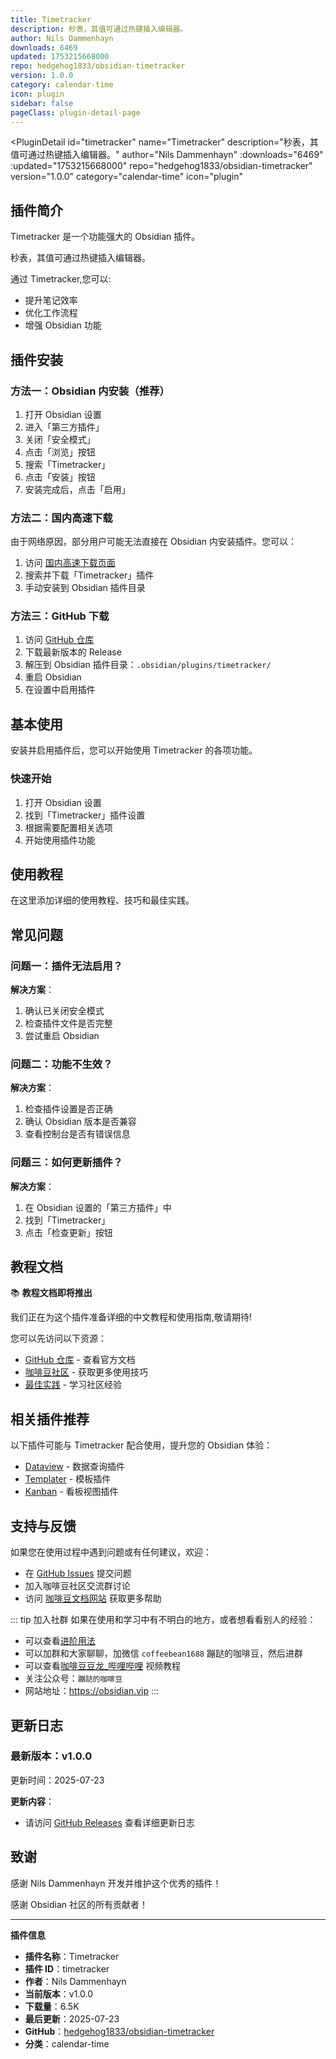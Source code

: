 ```yaml
---
title: Timetracker
description: 秒表，其值可通过热键插入编辑器。
author: Nils Dammenhayn
downloads: 6469
updated: 1753215668000
repo: hedgehog1833/obsidian-timetracker
version: 1.0.0
category: calendar-time
icon: plugin
sidebar: false
pageClass: plugin-detail-page
---
```


<PluginDetail
  id="timetracker"
  name="Timetracker"
  description="秒表，其值可通过热键插入编辑器。"
  author="Nils Dammenhayn"
  :downloads="6469"
  :updated="1753215668000"
  repo="hedgehog1833/obsidian-timetracker"
  version="1.0.0"
  category="calendar-time"
  icon="plugin"
>

<!-- AUTO_GENERATED_START -->
## 插件简介

Timetracker 是一个功能强大的 Obsidian 插件。

秒表，其值可通过热键插入编辑器。

通过 Timetracker,您可以:

- 提升笔记效率
- 优化工作流程
- 增强 Obsidian 功能

<!-- AUTO_GENERATED_END -->

<!-- AUTO_GENERATED_START -->
## 插件安装

### 方法一：Obsidian 内安装（推荐）

1. 打开 Obsidian 设置
2. 进入「第三方插件」
3. 关闭「安全模式」
4. 点击「浏览」按钮
5. 搜索「Timetracker」
6. 点击「安装」按钮
7. 安装完成后，点击「启用」

### 方法二：国内高速下载

由于网络原因，部分用户可能无法直接在 Obsidian 内安装插件。您可以：

1. 访问 [国内高速下载页面](/zh/documentation/obsidian-plugins-download.html)
2. 搜索并下载「Timetracker」插件
3. 手动安装到 Obsidian 插件目录

### 方法三：GitHub 下载

1. 访问 [GitHub 仓库](https://github.com/hedgehog1833/obsidian-timetracker)
2. 下载最新版本的 Release
3. 解压到 Obsidian 插件目录：`.obsidian/plugins/timetracker/`
4. 重启 Obsidian
5. 在设置中启用插件

## 基本使用

安装并启用插件后，您可以开始使用 Timetracker 的各项功能。

### 快速开始

1. 打开 Obsidian 设置
2. 找到「Timetracker」插件设置
3. 根据需要配置相关选项
4. 开始使用插件功能

<!-- AUTO_GENERATED_END -->

<!-- CUSTOM_CONTENT_START:tutorial -->
## 使用教程

在这里添加详细的使用教程、技巧和最佳实践。

<!-- CUSTOM_CONTENT_END:tutorial -->

<!-- SHARED_CONTENT_START -->
## 常见问题

### 问题一：插件无法启用？

**解决方案**：
1. 确认已关闭安全模式
2. 检查插件文件是否完整
3. 尝试重启 Obsidian

### 问题二：功能不生效？

**解决方案**：
1. 检查插件设置是否正确
2. 确认 Obsidian 版本是否兼容
3. 查看控制台是否有错误信息

### 问题三：如何更新插件？

**解决方案**：
1. 在 Obsidian 设置的「第三方插件」中
2. 找到「Timetracker」
3. 点击「检查更新」按钮

## 教程文档

📚 **教程文档即将推出**

我们正在为这个插件准备详细的中文教程和使用指南,敬请期待!

您可以先访问以下资源：
- [GitHub 仓库](https://github.com/hedgehog1833/obsidian-timetracker) - 查看官方文档
- [咖啡豆社区](/zh/bases/) - 获取更多使用技巧
- [最佳实践](/zh/best-practices/) - 学习社区经验

## 相关插件推荐

以下插件可能与 Timetracker 配合使用，提升您的 Obsidian 体验：

- [Dataview](/zh/plugins/dataview.html) - 数据查询插件
- [Templater](/zh/plugins/templater-obsidian.html) - 模板插件
- [Kanban](/zh/plugins/obsidian-kanban.html) - 看板视图插件

## 支持与反馈

如果您在使用过程中遇到问题或有任何建议，欢迎：

- 在 [GitHub Issues](https://github.com/hedgehog1833/obsidian-timetracker/issues) 提交问题
- 加入咖啡豆社区交流群讨论
- 访问 [咖啡豆文档网站](https://obsidian.vip) 获取更多帮助

::: tip 加入社群
如果在使用和学习中有不明白的地方，或者想看看别人的经验：
- 可以查看[进阶用法](/zh/advanced)
- 可以加群和大家聊聊，加微信 `coffeebean1688` 蹦跶的咖啡豆，然后进群
- 可以查看[咖啡豆豆龙_哔哩哔哩](https://space.bilibili.com/618777356) 视频教程
- 关注公众号：`蹦跶的咖啡豆`
- 网站地址：https://obsidian.vip
:::
<!-- SHARED_CONTENT_END -->

<!-- AUTO_GENERATED_START -->
## 更新日志

### 最新版本：v1.0.0

更新时间：2025-07-23

**更新内容**：
- 请访问 [GitHub Releases](https://github.com/hedgehog1833/obsidian-timetracker/releases) 查看详细更新日志

## 致谢

感谢 Nils Dammenhayn 开发并维护这个优秀的插件！

感谢 Obsidian 社区的所有贡献者！

---

**插件信息**
- **插件名称**：Timetracker
- **插件 ID**：timetracker
- **作者**：Nils Dammenhayn
- **当前版本**：v1.0.0
- **下载量**：6.5K
- **最后更新**：2025-07-23
- **GitHub**：[hedgehog1833/obsidian-timetracker](https://github.com/hedgehog1833/obsidian-timetracker)
- **分类**：calendar-time
<!-- AUTO_GENERATED_END -->

</PluginDetail>

